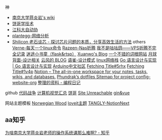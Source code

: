 神
- [南京大学蒋炎岩's wiki](https://jyywiki.cn/OS/2023/)
- [饼哥学技术](https://space.bilibili.com/514653746/video?tid=0&page=2&keyword=&order=pubdate)
- [江科大自动协](https://space.bilibili.com/383400717)
- [plantegg-网络分析](https://plantegg.github.io/2019/05/15/%E5%B0%B1%E6%98%AF%E8%A6%81%E4%BD%A0%E6%87%82%E7%BD%91%E7%BB%9C--%E4%B8%80%E4%B8%AA%E7%BD%91%E7%BB%9C%E5%8C%85%E7%9A%84%E6%97%85%E7%A8%8B/)
- [Shilicon 老石谈芯 - 探讨芯片问题的本质，分享高效生活的方法](https://shilicon.com/)
others 
[Verne-每天一个linux命令](https://einverne.github.io/)
[Razeen-Nas折腾](https://razeen.me/)
[我不是咕咕鸽——VPS折腾不完全记录](https://blog.laoda.de/)
[迷途小书童（flask&rtsp）](https://xugaoxiang.com/2020/11/12/flask-22-opencv-rtsp/)
[Xuanwo's Blog](https://xuanwo.io/en-us/)
[一个不错的词根网站](https://shop.wordup.com.tw/product/945?utm_source=youtube_ad&utm_medium=conversion&utm_campaign=word_roots_3)
[月球背面-设计相关](https://moonvy.com/blog/)
[云风的 BLOG](https://blog.codingnow.com/)
[语雀-设计模式](https://www.yuque.com/ant-design/design-pattern)
[linux网络栈](https://r12f.com/posts/interrupts/)
[Go 语言设计与实现 | Go 语言设计与实现](https://draveness.me/golang/)
[Arduino中文社区](https://arduino.me/home)
[Fetching Title#5rhx](https://bad.news/t/4743807/)
[Fetching Title#1v4p](https://learningprompt.wiki/docs/midjourney-learning-path)
[Notion – The all-in-one workspace for your notes, tasks, wikis, and databases.](https://jyrnan.notion.site/)
[Phundrak’s dotfiles Sitemap for project config-website-org](https://config.phundrak.com/)
[整理的资料 - 编程日记](https://jimyag.cn/data/index.html)

github
[代码战争](https://github.com/codecombat/codecombat)
[计算机视觉汇总](https://github.com/Ewenwan/MVision)
[饼哥](https://github.com/adoggie)
[Site Unreachable](https://github.com/Pradeep-Pandey13/CheatSheets-HTML-CSS-JavaScript)
[gin&vue](https://github.com/flipped-aurora/gin-vue-admin)

网站主题模板
[Norwegian Wood](https://akynazh.site/)
[loveit主题](https://hugoloveit.com/zh-cn/posts/)
[TANGLY-NotionNext  ](https://tangly1024.com/article/notion-next)

## aa知乎
[为啥南京大学蒋炎岩老师的操作系统课那么难啊? - 知乎](https://www.zhihu.com/question/598621331)